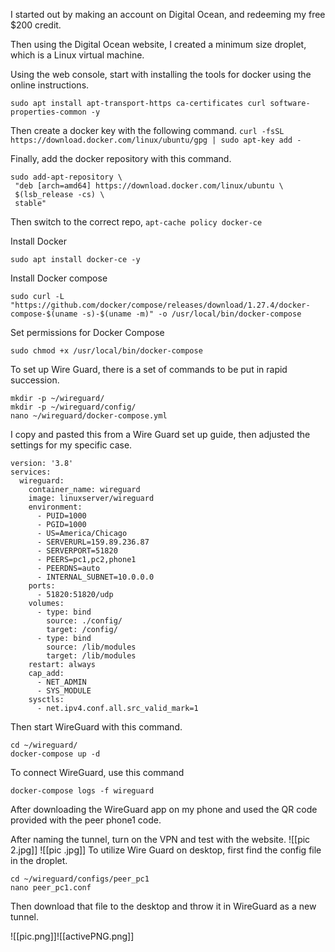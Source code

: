 I started out by making an account on Digital Ocean, and redeeming my free $200 credit. 

Then using the Digital Ocean website, I created a minimum size droplet, which is a Linux virtual machine.  

Using the web console, start with installing the tools for docker using the online instructions.

`sudo apt install apt-transport-https ca-certificates curl software-properties-common -y`

Then create a docker key with the following command.
`curl -fsSL https://download.docker.com/linux/ubuntu/gpg | sudo apt-key add -`

Finally, add the docker repository with this command. 
```
sudo add-apt-repository \
 "deb [arch=amd64] https://download.docker.com/linux/ubuntu \
 $(lsb_release -cs) \
 stable"
```

Then switch to the correct repo,
`apt-cache policy docker-ce`

Install Docker
```
sudo apt install docker-ce -y
```

Install Docker compose
```
sudo curl -L "https://github.com/docker/compose/releases/download/1.27.4/docker-compose-$(uname -s)-$(uname -m)" -o /usr/local/bin/docker-compose
```

Set permissions for Docker Compose
```
sudo chmod +x /usr/local/bin/docker-compose
```


To set up Wire Guard, there is a set of commands to be put in rapid succession. 

```
mkdir -p ~/wireguard/
mkdir -p ~/wireguard/config/
nano ~/wireguard/docker-compose.yml
```

I copy and pasted this from a Wire Guard set up guide, then adjusted the settings for my specific case. 

```
version: '3.8'
services:
  wireguard:
    container_name: wireguard
    image: linuxserver/wireguard
    environment:
      - PUID=1000
      - PGID=1000
      - US=America/Chicago
      - SERVERURL=159.89.236.87
      - SERVERPORT=51820
      - PEERS=pc1,pc2,phone1
      - PEERDNS=auto
      - INTERNAL_SUBNET=10.0.0.0
    ports:
      - 51820:51820/udp
    volumes:
      - type: bind
        source: ./config/
        target: /config/
      - type: bind
        source: /lib/modules
        target: /lib/modules
    restart: always
    cap_add:
      - NET_ADMIN
      - SYS_MODULE
    sysctls:
      - net.ipv4.conf.all.src_valid_mark=1
```

Then start WireGuard with this command. 

```
cd ~/wireguard/
docker-compose up -d
```

To connect WireGuard, use this command
````
docker-compose logs -f wireguard
````

After downloading the WireGuard app on my phone and used the QR code provided with the peer phone1 code.

After naming the tunnel, turn on the VPN and test with the website. 
![[pic 2.jpg]]
![[pic .jpg]]
To utilize Wire Guard on desktop, first find the config file in the droplet. 
```
cd ~/wireguard/configs/peer_pc1
nano peer_pc1.conf
```

Then download that file to the desktop and throw it in WireGuard as a new tunnel. 

![[pic.png]]![[activePNG.png]]
